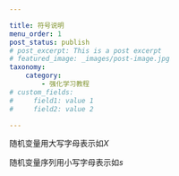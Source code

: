 ```yaml
---

title: 符号说明
menu_order: 1
post_status: publish
# post_excerpt: This is a post excerpt
# featured_image: _images/post-image.jpg
taxonomy:
    category:
        - 强化学习教程
# custom_fields:
#     field1: value 1
#     field2: value 2

---
```


随机变量用大写字母表示如$X$

随机变量序列用小写字母表示如$s$
